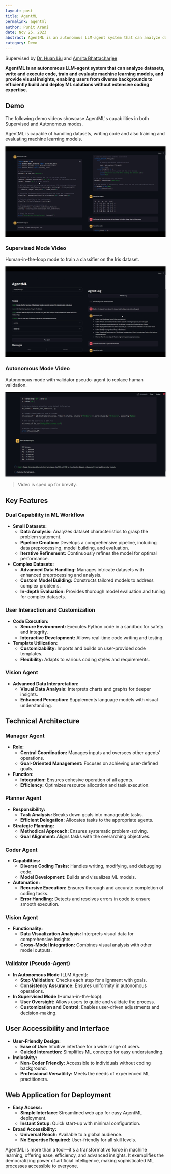 ```yaml
---
layout: post
title: AgentML
permalink: agentml
author: Punit Arani
date: Nov 25, 2023
abstract: AgentML is an autonomous LLM-agent system that can analyze datasets, write and execute code, train and evaluate machine learning models, and provide visual insights, enabling users from diverse backgrounds to efficiently build and deploy ML solutions without extensive coding expertise.
category: Demo
---
```


Supervised by [Dr. Huan Liu](https://www.public.asu.edu/~huanliu/) and [Amrita Bhattacharjee](https://amritabh.github.io/)

**AgentML is an autonomous LLM-agent system that can analyze datasets, write and execute code, train and evaluate machine learning models, and provide visual insights, enabling users from diverse backgrounds to efficiently build and deploy ML solutions without extensive coding expertise.**

## Demo

The following demo videos showcase AgentML's capabilities in both Supervised and Autonomous modes.

AgentML is capable of handling datasets, writing code and also training and evaluating machine learning models.

![AgentML Highlight](https://github.com/punitarani/AgentML/blob/master/docs/training-demo.png)

### Supervised Mode Video

Human-in-the-loop mode to train a classifier on the Iris dataset.

[![AgentML Supervised Demo](https://github.com/punitarani/AgentML/blob/master/docs/tasks-demo.png)](https://drive.google.com/file/d/1FmeKT7AlslZPFocpZgVqKc1bzUgE2rAn/view?usp=sharing)

### Autonomous Mode Video

Autonomous mode with validator pseudo-agent to replace human validation.

[![AgentML Autonomous Demo](https://github.com/punitarani/AgentML/blob/master/docs/autonomous-demo.png)](https://drive.google.com/file/d/19BLRT-t8P0pI8lcz8q3kvFDCQcS51Akz/view?usp=sharing)

> Video is sped up for brevity.

## Key Features

### Dual Capability in ML Workflow

- **Small Datasets:**
  - **Data Analysis:** Analyzes dataset characteristics to grasp the problem statement.
  - **Pipeline Creation:** Develops a comprehensive pipeline, including data preprocessing, model building, and
    evaluation.
  - **Iterative Refinement:** Continuously refines the model for optimal performance.
- **Complex Datasets:**
  - **Advanced Data Handling:** Manages intricate datasets with enhanced preprocessing and analysis.
  - **Custom Model Building:** Constructs tailored models to address complex problems.
  - **In-depth Evaluation:** Provides thorough model evaluation and tuning for complex datasets.

### User Interaction and Customization

- **Code Execution:**
  - **Secure Environment:** Executes Python code in a sandbox for safety and integrity.
  - **Interactive Development:** Allows real-time code writing and testing.
- **Template Utilization:**
  - **Customizability:** Imports and builds on user-provided code templates.
  - **Flexibility:** Adapts to various coding styles and requirements.

### Vision Agent

- **Advanced Data Interpretation:**
  - **Visual Data Analysis:** Interprets charts and graphs for deeper insights.
  - **Enhanced Perception:** Supplements language models with visual understanding.

## Technical Architecture

### Manager Agent

- **Role:**
  - **Central Coordination:** Manages inputs and oversees other agents' operations.
  - **Goal-Oriented Management:** Focuses on achieving user-defined goals.
- **Function:**
  - **Integration:** Ensures cohesive operation of all agents.
  - **Efficiency:** Optimizes resource allocation and task execution.

### Planner Agent

- **Responsibility:**
  - **Task Analysis:** Breaks down goals into manageable tasks.
  - **Efficient Delegation:** Allocates tasks to the appropriate agents.
- **Strategic Planning:**
  - **Methodical Approach:** Ensures systematic problem-solving.
  - **Goal Alignment:** Aligns tasks with the overarching objectives.

### Coder Agent

- **Capabilities:**
  - **Diverse Coding Tasks:** Handles writing, modifying, and debugging code.
  - **Model Development:** Builds and visualizes ML models.
- **Automation:**
  - **Recursive Execution:** Ensures thorough and accurate completion of coding tasks.
  - **Error Handling:** Detects and resolves errors in code to ensure smooth execution.

### Vision Agent

- **Functionality:**
  - **Data Visualization Analysis:** Interprets visual data for comprehensive insights.
  - **Cross-Model Integration:** Combines visual analysis with other model outputs.

### Validator (Pseudo-Agent)

- **In Autonomous Mode** (LLM Agent):
  - **Step Validation:** Checks each step for alignment with goals.
  - **Consistency Assurance:** Ensures uniformity in autonomous operations.
- **In Supervised Mode** (Human-in-the-loop):
  - **User Oversight:** Allows users to guide and validate the process.
  - **Customization and Control:** Enables user-driven adjustments and decision-making.

## User Accessibility and Interface

- **User-Friendly Design:**
  - **Ease of Use:** Intuitive interface for a wide range of users.
  - **Guided Interaction:** Simplifies ML concepts for easy understanding.
- **Inclusivity:**
  - **Non-Coder Friendly:** Accessible to individuals without coding background.
  - **Professional Versatility:** Meets the needs of experienced ML practitioners.

## Web Application for Deployment

- **Easy Access:**
  - **Simple Interface:** Streamlined web app for easy AgentML deployment.
  - **Instant Setup:** Quick start-up with minimal configuration.
- **Broad Accessibility:**
  - **Universal Reach:** Available to a global audience.
  - **No Expertise Required:** User-friendly for all skill levels.

AgentML is more than a tool—it's a transformative force in machine learning, offering ease, efficiency, and advanced
insights. It exemplifies the democratizing power of artificial intelligence, making sophisticated ML processes
accessible to everyone.

